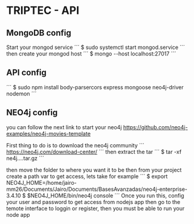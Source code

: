 # TRIPTEC - API

MongoDB config
------------------------------------------------------------------
Start your mongod service
´´´
$ sudo systemctl start mongod.service
´´´
then create your mongod host 
´´´
$ mongo --host localhost:27017
´´´

API config
------------------------------------------------------------------
´´´
$ sudo npm install body-parsercors express mongoose neo4j-driver nodemon
´´´

NEO4j config
------------------------------------------------------------------
you can follow the next link to start your neo4j 
https://github.com/neo4j-examples/neo4j-movies-template

First thing to do is to download the neo4j community
´´´
https://neo4j.com/download-center/
´´´
then extract the tar
´´´
$ tar -xf ne4j....tar.gz
´´´

then move the folder to where you want it to be
then from your project create a path var to get access, lets take for example
´´´
$ export NEO4J_HOME=/home/jairo-mm26/Documents/Jairo/Documents/BasesAvanzadas/neo4j-enterprise-3.4.10
$ $NEO4J_HOME/bin/neo4j console
´´´
Once you run this, config your user and password to get access from nodejs app
then go to the temote interface to loggin or register, then you must be able to run your node app